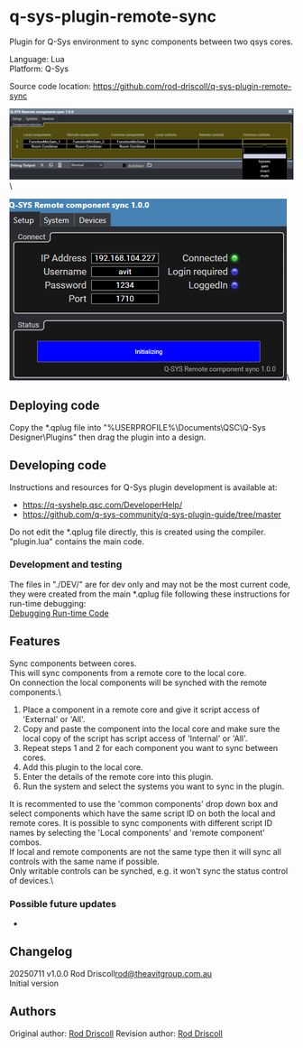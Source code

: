 
# q-sys-plugin-remote-sync

Plugin for Q-Sys environment to sync components between two qsys cores.

Language: Lua\
Platform: Q-Sys

Source code location: <https://github.com/rod-driscoll/q-sys-plugin-remote-sync>

![Control tab](https://github.com/rod-driscoll/q-sys-plugin-remote-sync/blob/master/content/control.png)\

![Setup tab](https://github.com/rod-driscoll/q-sys-plugin-remote-sync/blob/master/content/setup.png)\

## Deploying code

Copy the *.qplug file into "%USERPROFILE%\Documents\QSC\Q-Sys Designer\Plugins" then drag the plugin into a design.

## Developing code

Instructions and resources for Q-Sys plugin development is available at:

* <https://q-syshelp.qsc.com/DeveloperHelp/>
* <https://github.com/q-sys-community/q-sys-plugin-guide/tree/master>

Do not edit the *.qplug file directly, this is created using the compiler.
"plugin.lua" contains the main code.

### Development and testing

The files in "./DEV/" are for dev only and may not be the most current code, they were created from the main *.qplug file following these instructions for run-time debugging:\
[Debugging Run-time Code](https://q-syshelp.qsc.com/DeveloperHelp/#Getting_Started/Building_a_Plugin.htm?TocPath=Getting%2520Started%257C_____3)

## Features

Sync components between cores.\
This will sync components from a remote core to the local core.\
On connection the local components will be synched with the remote components.\

1. Place a component in a remote core and give it script access of 'External' or 'All'.
2. Copy and paste the component into the local core and make sure the local copy of the script has script access of 'Internal' or 'All'.
3. Repeat steps 1 and 2 for each component you want to sync between cores.
4. Add this plugin to the local core.
5. Enter the details of the remote core into this plugin.
6. Run the system and select the systems you want to sync in the plugin.

It is recommented to use the 'common components' drop down box and select components which have the same script ID on both the local and remote cores. It is possible to sync components with different script ID names by selecting the 'Local components' and 'remote component' combos.\
If local and remote components are not the same type then it will sync all controls with the same name if possible.\
Only writable controls can be synched, e.g. it won't sync the status control of devices.\

### Possible future updates

* 

## Changelog

20250711 v1.0.0 Rod Driscoll<rod@theavitgroup.com.au>\
Initial version

## Authors

Original author: [Rod Driscoll](rod@theavitgroup.com.au)
Revision author: [Rod Driscoll](rod@theavitgroup.com.au)

